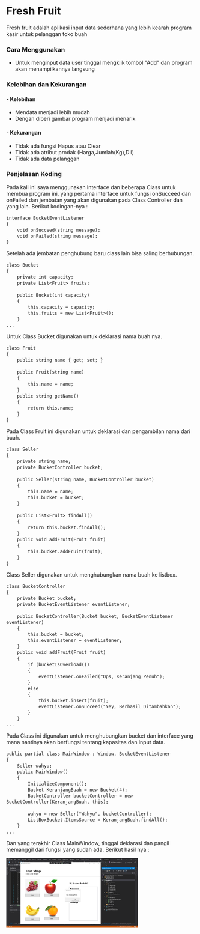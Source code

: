 # Fresh Fruit
Fresh fruit adalah aplikasi input data sederhana yang lebih kearah program kasir untuk pelanggan toko buah

### Cara Menggunakan
- Untuk menginput data user tinggal mengklik tombol "Add" dan program akan menampilkannya langsung

### Kelebihan dan Kekurangan
#### - Kelebihan
- Mendata menjadi lebih mudah
- Dengan diberi gambar program menjadi menarik

#### - Kekurangan 
- Tidak ada fungsi Hapus atau Clear
- Tidak ada atribut prodak (Harga,Jumlah(Kg),Dll)
- Tidak ada data pelanggan

### Penjelasan Koding
Pada kali ini saya menggunakan Interface dan beberapa Class untuk membua program ini, yang pertama interface untuk fungsi onSucceed dan onFailed dan jembatan yang akan digunakan pada Class Controller dan yang lain. Berikut kodingan-nya : 

    interface BucketEventListener
    {
        void onSucceed(string message);
        void onFailed(string message);
    }

Setelah ada jembatan penghubung baru class lain bisa saling berhubungan.

    class Bucket
    {
        private int capacity;
        private List<Fruit> fruits;

        public Bucket(int capacity)
        {
            this.capacity = capacity;
            this.fruits = new List<Fruit>();
        }
    ...

Untuk Class Bucket digunakan untuk deklarasi nama buah nya.

    class Fruit
    {
        public string name { get; set; }

        public Fruit(string name)
        {
            this.name = name;
        }
        public string getName()
        {
            return this.name;
        }
    }

Pada Class Fruit ini digunakan untuk deklarasi dan pengambilan nama dari buah.

    class Seller
    {
        private string name;
        private BucketController bucket;

        public Seller(string name, BucketController bucket)
        {
            this.name = name;
            this.bucket = bucket;
        }

        public List<Fruit> findAll()
        {
            return this.bucket.findAll();
        }
        public void addFruit(Fruit fruit)
        {
            this.bucket.addFruit(fruit);
        }
    }

Class Seller digunakan untuk menghubungkan nama buah ke listbox.

    class BucketController
    {
        private Bucket bucket;
        private BucketEventListener eventListener;

        public BucketController(Bucket bucket, BucketEventListener eventListener)
        {
            this.bucket = bucket;
            this.eventListener = eventListener;
        }
        public void addFruit(Fruit fruit)
        {
            if (bucketIsOverload())
            {
                eventListener.onFailed("Ops, Keranjang Penuh");
            }
            else
            {
                this.bucket.insert(fruit);
                eventListener.onSucceed("Yey, Berhasil Ditambahkan");
            }
        }
    ...

Pada Class ini digunakan untuk menghubungkan bucket dan interface yang mana nantinya akan berfungsi tentang kapasitas dan input data.

    public partial class MainWindow : Window, BucketEventListener
    {
        Seller wahyu;
        public MainWindow()
        {
            InitializeComponent();
            Bucket KeranjangBuah = new Bucket(4);
            BucketController bucketController = new BucketController(KeranjangBuah, this);

            wahyu = new Seller("Wahyu", bucketController);
            ListBoxBucket.ItemsSource = KeranjangBuah.findAll();
        }
    ...

Dan yang terakhir Class MainWindow, tinggal deklarasi dan pangil memanggil dari fungsi yang sudah ada. Berikut hasil nya :

<img src="FreshFruit/ScreenShot/Hasil.PNG" width="350"> 